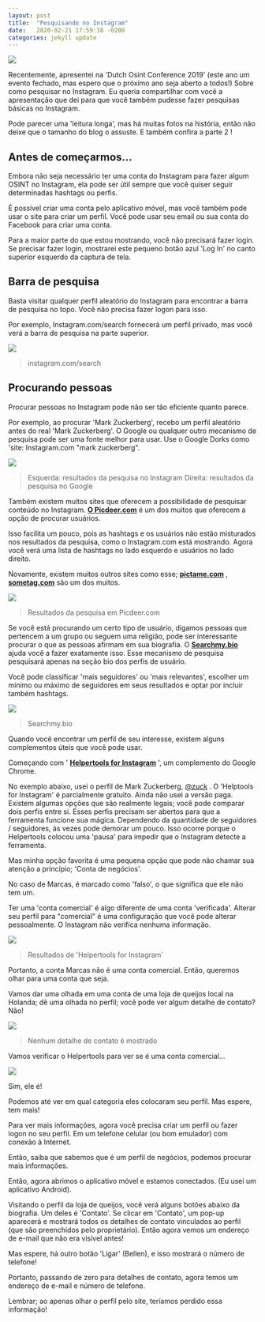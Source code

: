 ```yaml
---
layout: post
title:  "Pesquisando no Instagram"
date:   2020-02-21 17:59:38 -0200
categories: jekyll update
---
```



![](https://osintcurio.files.wordpress.com/2019/07/katka-pavlickova-vsntw97ujja-unsplash-1.jpg)


Recentemente, apresentei na 'Dutch Osint Conference 2019' (este ano um evento fechado, mas espero que o próximo ano seja aberto a todos!) Sobre como pesquisar no Instagram. Eu queria compartilhar com você a apresentação que dei para que você também pudesse fazer pesquisas básicas no Instagram.

Pode parecer uma 'leitura longa', mas há muitas fotos na história, então não deixe que o tamanho do blog o assuste. E também confira a parte 2 !


## Antes de começarmos…

Embora não seja necessário ter uma conta do Instagram para fazer algum OSINT no Instagram, ela pode ser útil sempre que você quiser seguir determinadas hashtags ou perfis.

É possível criar uma conta pelo aplicativo móvel, mas você também pode usar o site para criar um perfil. Você pode usar seu email ou sua conta do Facebook para criar uma conta.

Para a maior parte do que estou mostrando, você não precisará fazer login. Se precisar fazer login, mostrarei este pequeno botão azul 'Log In' no canto superior esquerdo da captura de tela.

## Barra de pesquisa

Basta visitar qualquer perfil aleatório do Instagram para encontrar a barra de pesquisa no topo. Você não precisa fazer logon para isso.

Por exemplo, Instagram.com/search fornecerá um perfil privado, mas você verá a barra de pesquisa na parte superior.


![](https://osintcurio.files.wordpress.com/2019/07/picture1-1.png)

>instagram.com/search


## Procurando pessoas

Procurar pessoas no Instagram pode não ser tão eficiente quanto parece.

Por exemplo, ao procurar 'Mark Zuckerberg', recebo um perfil aleatório antes do real 'Mark Zuckerberg'. O Google ou qualquer outro mecanismo de pesquisa pode ser uma fonte melhor para usar. Use o Google Dorks como 'site: Instagram.com "mark zuckerberg".


![](https://osintcurio.files.wordpress.com/2019/07/screenshot-2019-07-11-at-19.55.59.png)

>Esquerda: resultados da pesquisa no Instagram
>Direita: resultados da pesquisa no Google

Também existem muitos sites que oferecem a possibilidade de pesquisar conteúdo no Instagram. [**O Picdeer.com**](http://picdeer.com/) é um dos muitos que oferecem a opção de procurar usuários.

Isso facilita um pouco, pois as hashtags e os usuários não estão misturados nos resultados da pesquisa, como o Instagram.com está mostrando. Agora você verá uma lista de hashtags no lado esquerdo e usuários no lado direito.

Novamente, existem muitos outros sites como esse; [**pictame.com**](https://pictame.com/) , [**sometag.com**](https://sometag.com/) são um dos muitos.


![](https://osintcurio.files.wordpress.com/2019/07/screenshot-2019-07-11-at-19.57.08.png)

>Resultados da pesquisa em Picdeer.com

Se você está procurando um certo tipo de usuário, digamos pessoas que pertencem a um grupo ou seguem uma religião, pode ser interessante procurar o que as pessoas afirmam em sua biografia. O [**Searchmy.bio**](https://searchmy.bio/) ajuda você a fazer exatamente isso. Esse mecanismo de pesquisa pesquisará apenas na seção bio dos perfis de usuário.

Você pode classificar 'mais seguidores' ou 'mais relevantes', escolher um mínimo ou máximo de seguidores em seus resultados e optar por incluir também hashtags.


![](https://osintcurio.files.wordpress.com/2019/07/screenshot-2019-07-11-at-19.59.51.png)

>Searchmy.bio

Quando você encontrar um perfil de seu interesse, existem alguns complementos úteis que você pode usar.

Começando com ' [**Helpertools for Instagram**](https://chrome.google.com/webstore/detail/helper-tools-for-instagra/hcdbfckhdcpepllecbkaaojfgipnpbpb) ', um complemento do Google Chrome.

No exemplo abaixo, usei o perfil de Mark Zuckerberg, [@zuck](http://instagram.com/zuck) . O 'Helptools for Instagram' é parcialmente gratuito. Ainda não usei a versão paga. Existem algumas opções que são realmente legais; você pode comparar dois perfis entre si. Esses perfis precisam ser abertos para que a ferramenta funcione sua mágica. Dependendo da quantidade de seguidores / seguidores, às vezes pode demorar um pouco. Isso ocorre porque o Helpertools colocou uma 'pausa' para impedir que o Instagram detecte a ferramenta.

Mas minha opção favorita é uma pequena opção que pode não chamar sua atenção a princípio; 'Conta de negócios'.

No caso de Marcas, é marcado como 'falso', o que significa que ele não tem um.

Ter uma 'conta comercial' é algo diferente de uma conta 'verificada'. Alterar seu perfil para "comercial" é uma configuração que você pode alterar pessoalmente. O Instagram não verifica nenhuma informação.

![](https://osintcurio.files.wordpress.com/2019/07/screenshot-2019-07-11-at-20.02.26.png)

>Resultados de 'Helpertools for Instagram'

Portanto, a conta Marcas não é uma conta comercial. Então, queremos olhar para uma conta que seja.

Vamos dar uma olhada em uma conta de uma loja de queijos local na Holanda; dê uma olhada no perfil; você pode ver algum detalhe de contato? Não!

![](https://osintcurio.files.wordpress.com/2019/07/screenshot-2019-07-11-at-20.05.22.png)

>Nenhum detalhe de contato é mostrado

Vamos verificar o Helpertools para ver se é uma conta comercial…

![](https://osintcurio.files.wordpress.com/2019/07/screenshot-2019-07-11-at-20.06.02.png)


Sim, ele é!

Podemos até ver em qual categoria eles colocaram seu perfil. Mas espere, tem mais!

Para ver mais informações, agora você precisa criar um perfil ou fazer logon no seu perfil. Em um telefone celular (ou bom emulador) com conexão à Internet.

Então, saiba que sabemos que é um perfil de negócios, podemos procurar mais informações.

Então, agora abrimos o aplicativo móvel e estamos conectados. (Eu usei um aplicativo Android).

Visitando o perfil da loja de queijos, você verá alguns botões abaixo da biografia. Um deles é 'Contato'. Se clicar em 'Contato', um pop-up aparecerá e mostrará todos os detalhes de contato vinculados ao perfil (que são preenchidos pelo proprietário). Então agora vemos um endereço de e-mail que não era visível antes!

Mas espere, há outro botão 'Ligar' (Bellen), e isso mostrará o número de telefone!

Portanto, passando de zero para detalhes de contato, agora temos um endereço de e-mail e número de telefone.

Lembrar; ao apenas olhar o perfil pelo site, teríamos perdido essa informação!







